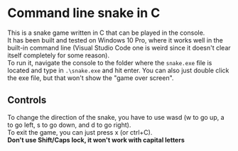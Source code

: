 # Command line snake in C
 
This is a snake game written in C that can be played in the console.<br>
It has been built and tested on Windows 10 Pro, where it works well in the built-in command line (Visual Studio Code one is weird since it doesn't clear itself completely for some reason).<br>
To run it, navigate the console to the folder where the `snake.exe` file is located and type in `.\snake.exe` and hit enter. You can also just double click the exe file, but that won't show the "game over screen".

## Controls
To change the direction of the snake, you have to use wasd (w to go up, a to go left, s to go down, and d to go right).<br>
To exit the game, you can just press x (or ctrl+C).<br>
**Don't use Shift/Caps lock, it won't work with capital letters**
